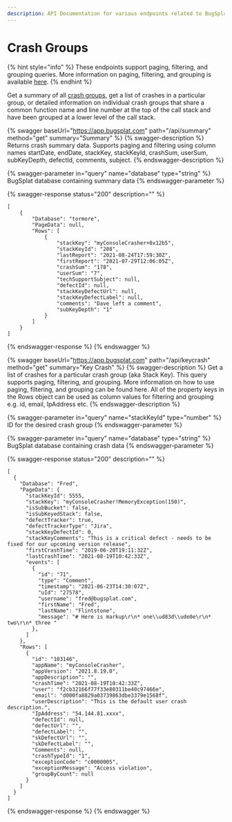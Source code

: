 ```yaml
---
description: API Documentation for various endpoints related to BugSplat Crash Groups
---
```


# Crash Groups

{% hint style="info" %}
These endpoints support paging, filtering, and grouping queries. More information on paging, filtering, and grouping is available [here](../paging-filtering-and-grouping.md).
{% endhint %}

Get a summary of all [crash groups](../../../../education/bugsplat-terminology.md#crash-group), get a list of crashes in a particular group, or detailed information on individual crash groups that share a common function name and line number at the top of the call stack and have been grouped at a lower level of the call stack.

{% swagger baseUrl="https://app.bugsplat.com" path="/api/summary" method="get" summary="Summary" %}
{% swagger-description %}
Returns crash summary data. Supports paging and filtering using column names startDate, endDate, stackKey, stackKeyId, crashSum, userSum, subKeyDepth, defectId, comments, subject.
{% endswagger-description %}

{% swagger-parameter in="query" name="database" type="string" %}
BugSplat database containing summary data
{% endswagger-parameter %}

{% swagger-response status="200" description="" %}
```
[
    {
        "Database": "tormore",
        "PageData": null,
        "Rows": [
            {
                "stackKey": "myConsoleCrasher+0x12b5",
                "stackKeyId": "208",
                "lastReport": "2021-08-24T17:59:30Z",
                "firstReport": "2021-07-29T12:06:05Z",
                "crashSum": "178",
                "userSum": "7",
                "techSupportSubject": null,
                "defectId": null,
                "stackKeyDefectUrl": null,
                "stackKeyDefectLabel": null,
                "comments": "Dave left a comment",
                "subKeyDepth": "1"
            }
        ]
    }
]
```
{% endswagger-response %}
{% endswagger %}

{% swagger baseUrl="https://app.bugsplat.com" path="/api/keycrash" method="get" summary="Key Crash" %}
{% swagger-description %}
Get a list of crashes for a particular crash group (aka Stack Key). This query supports paging, filtering, and grouping. More information on how to use paging, filtering, and grouping can be found here. All of the property keys in the Rows object can be used as column values for filtering and grouping e.g. id, email, IpAddress etc.
{% endswagger-description %}

{% swagger-parameter in="query" name="stackKeyId" type="number" %}
ID for the desired crash group
{% endswagger-parameter %}

{% swagger-parameter in="query" name="database" type="string" %}
BugSplat database containing crash data
{% endswagger-parameter %}

{% swagger-response status="200" description="" %}
```
[
  {
    "Database": "Fred",
    "PageData": {
      "stackKeyId": 5555,
      "stackKey": "myConsoleCrasher!MemoryException(150)",
      "isSubBucket": false,
      "isSubKeyedStack": false,
      "defectTracker": true,
      "defectTrackerType": "Jira",
      "stackKeyDefectId": 0,
      "stackKeyComments": "This is a critical defect - needs to be fixed for our upcoming version release",
      "firstCrashTime": "2019-06-20T19:11:32Z",
      "lastCrashTime": "2021-08-19T10:42:33Z",
      "events": [
        {
          "id": "71",
          "type": "Comment",
          "timestamp": "2021-06-23T14:30:07Z",
          "uId": "27578",
          "username": "fred@bugsplat.com",
          "firstName": "Fred",
          "lastName": "Flintstone",
          "message": "# Here is markup\r\n* one\\ud83d\\ude0e\r\n* two\r\n* three "
        },
      ]
    },
    "Rows": [
      {
        "id": "103146",
        "appName": "myConsoleCrasher",
        "appVersion": "2021.8.19.0",
        "appDescription": "",
        "crashTime": "2021-08-19T10:42:33Z",
        "user": "f2cb32166f77f33e80311be40c97466e",
        "email": "d000fa8829a03739863dbe3379e1568f",
        "userDescription": "This is the default user crash description.",
        "IpAddress": "54.144.81.xxxx",
        "defectId": null,
        "defectUrl": "",
        "defectLabel": "",
        "skDefectUrl": "",
        "skDefectLabel": "",
        "Comments": null,
        "crashTypeId": "1",
        "exceptionCode": "c0000005",
        "exceptionMessage": "Access violation",
        "groupByCount": null
      }
    ]
  }
]
```
{% endswagger-response %}
{% endswagger %}
